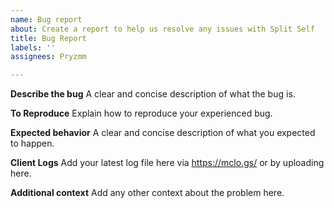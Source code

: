 ```yaml
---
name: Bug report
about: Create a report to help us resolve any issues with Split Self
title: Bug Report
labels: ''
assignees: Pryzmm

---
```


**Describe the bug**
A clear and concise description of what the bug is.

**To Reproduce**
Explain how to reproduce your experienced bug.

**Expected behavior**
A clear and concise description of what you expected to happen.

**Client Logs**
Add your latest log file here via https://mclo.gs/ or by uploading here.

**Additional context**
Add any other context about the problem here.
